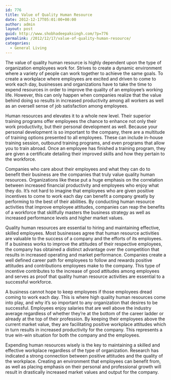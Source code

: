 ```yaml
---
id: 776
title: Value of Quality Human Resource
date: 2012-12-17T05:01:00+00:00
author: admin
layout: post
guid: http://www.shobhadeepaksingh.com/?p=776
permalink: /2012/12/17/value-of-quality-human-resource/
categories:
  - General Living
---
```

The value of quality human resource is highly dependent upon the type of organization employees work for. Strives to create a dynamic environment where a variety of people can work together to achieve the same goals. To create a workplace where employees are excited and driven to come to work each day, businesses and organizations have to take the time to expend resources in order to improve the quality of an employee’s working life. However, this can only happen when companies realize that the value behind doing so results in increased productivity among all workers as well as an oversell sense of job satisfaction among employees.

Human resources and elevates it to a whole new level. Their superior training programs offer employees the chance to enhance not only their work productivity, but their personal development as well. Because your personal development is so important to the company, there are a multitude of training options presented to all employees. These can include in-house training session, outbound training programs, and even programs that allow you to train abroad. Once an employee has finished a training program, they are given a certificate detailing their improved skills and how they pertain to the workforce.

Companies who care about their employees and what they can do to benefit their business are the companies that truly value quality human resources. Organizations like these put a huge emphasis on the correlation between increased financial productivity and employees who enjoy what they do. It’s not hard to imagine that employees who are given positive incentives to come to work each day can benefit a company greatly by performing to the best of their abilities. By conducting human resource activities that improve employee attitudes, companies can reap the benefits of a workforce that skillfully masters the business strategy as well as increased performance levels and higher market values.

Quality human resources are essential to hiring and maintaining effective, skilled employees. Most businesses agree that human resource activities are valuable to the success of a company and the efforts of its employees. If a business works to improve the attitudes of their respective employees, the company has obtained a distinct advantage over the competition that results in increased operating and market performance. Companies create a well defined career path for employees to follow and rewards positive attitudes and contributions employees make to the company. This type of incentive contributes to the increase of good attitudes among employees and serves as proof that quality human resource activities are essential to a successful workforce.

A business cannot hope to keep employees if those employees dread coming to work each day. This is where high quality human resources come into play, and why it’s so important to any organization that desires to be successful. Employees enjoy salaries that are well above the industry average regardless of whether they’re at the bottom of the career ladder or already at the top of their profession. By keeping their employees above the current market value, they are facilitating positive workplace attitudes which in turn results in increased productivity for the company. This represents a true win-win situation for both the company and the employees.

Expending human resources wisely is the key to maintaining a skilled and effective workplace regardless of the type of organization. Research has indicated a strong connection between positive attitudes and the quality of the workplace. Creating an environment that employees can benefit from, as well as placing emphasis on their personal and professional growth will result in drastically increased market values and output for the company.